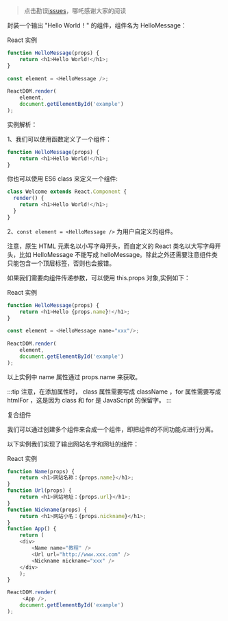 > 点击勘误[issues](https://github.com/webVueBlog/learn-React/issues)，哪吒感谢大家的阅读

封装一个输出 "Hello World！" 的组件，组件名为 HelloMessage：

React 实例

```js
function HelloMessage(props) {
    return <h1>Hello World!</h1>;
}
 
const element = <HelloMessage />;
 
ReactDOM.render(
    element,
    document.getElementById('example')
);
```

实例解析：

1、我们可以使用函数定义了一个组件：

```js
function HelloMessage(props) {
    return <h1>Hello World!</h1>;
}
```

你也可以使用 ES6 class 来定义一个组件:

```js
class Welcome extends React.Component {
  render() {
    return <h1>Hello World!</h1>;
  }
}
```

2、`const element = <HelloMessage />` 为用户自定义的组件。

注意，原生 HTML 元素名以小写字母开头，而自定义的 React 类名以大写字母开头，比如 HelloMessage 不能写成 helloMessage。除此之外还需要注意组件类只能包含一个顶层标签，否则也会报错。

如果我们需要向组件传递参数，可以使用 this.props 对象,实例如下：

React 实例

```js
function HelloMessage(props) {
    return <h1>Hello {props.name}!</h1>;
}
 
const element = <HelloMessage name="xxx"/>;
 
ReactDOM.render(
    element,
    document.getElementById('example')
);
```

以上实例中 name 属性通过 props.name 来获取。

:::tip
注意，在添加属性时， class 属性需要写成 className ，for 属性需要写成 htmlFor ，这是因为 class 和 for 是 JavaScript 的保留字。
:::

复合组件

我们可以通过创建多个组件来合成一个组件，即把组件的不同功能点进行分离。

以下实例我们实现了输出网站名字和网址的组件：

React 实例

```js
function Name(props) {
    return <h1>网站名称：{props.name}</h1>;
}
function Url(props) {
    return <h1>网站地址：{props.url}</h1>;
}
function Nickname(props) {
    return <h1>网站小名：{props.nickname}</h1>;
}
function App() {
    return (
    <div>
        <Name name="教程" />
        <Url url="http://www.xxx.com" />
        <Nickname nickname="xxx" />
    </div>
    );
}

ReactDOM.render(
     <App />,
    document.getElementById('example')
);
```

